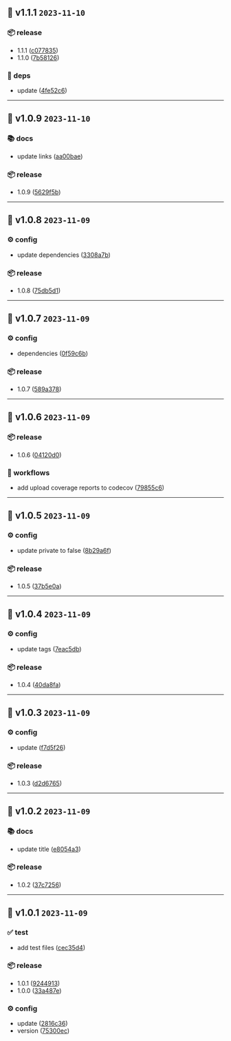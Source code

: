 ## 🎉 v1.1.1 `2023-11-10`
### 📦️ release
- 1.1.1 ([c077835](https://github.com/kwooshung/react-no-ssr/commit/c077835))
- 1.1.0 ([7b58126](https://github.com/kwooshung/react-no-ssr/commit/7b58126))

### 🔗 deps
- update ([4fe52c6](https://github.com/kwooshung/react-no-ssr/commit/4fe52c6))

---

## 🎉 v1.0.9 `2023-11-10`
### 📚 docs
- update links ([aa00bae](https://github.com/kwooshung/react-no-ssr/commit/aa00bae))

### 📦️ release
- 1.0.9 ([5629f5b](https://github.com/kwooshung/react-no-ssr/commit/5629f5b))

---

## 🎉 v1.0.8 `2023-11-09`
### ⚙️ config
- update dependencies ([3308a7b](https://github.com/kwooshung/react-no-ssr/commit/3308a7b))

### 📦️ release
- 1.0.8 ([75db5d1](https://github.com/kwooshung/react-no-ssr/commit/75db5d1))

---

## 🎉 v1.0.7 `2023-11-09`
### ⚙️ config
- dependencies ([0f59c6b](https://github.com/kwooshung/react-no-ssr/commit/0f59c6b))

### 📦️ release
- 1.0.7 ([589a378](https://github.com/kwooshung/react-no-ssr/commit/589a378))

---

## 🎉 v1.0.6 `2023-11-09`
### 📦️ release
- 1.0.6 ([04120d0](https://github.com/kwooshung/react-no-ssr/commit/04120d0))

### 🔄 workflows
- add upload coverage reports to codecov ([79855c6](https://github.com/kwooshung/react-no-ssr/commit/79855c6))

---

## 🎉 v1.0.5 `2023-11-09`
### ⚙️ config
- update private to false ([8b29a6f](https://github.com/kwooshung/react-no-ssr/commit/8b29a6f))

### 📦️ release
- 1.0.5 ([37b5e0a](https://github.com/kwooshung/react-no-ssr/commit/37b5e0a))

---

## 🎉 v1.0.4 `2023-11-09`
### ⚙️ config
- update tags ([7eac5db](https://github.com/kwooshung/react-no-ssr/commit/7eac5db))

### 📦️ release
- 1.0.4 ([40da8fa](https://github.com/kwooshung/react-no-ssr/commit/40da8fa))

---

## 🎉 v1.0.3 `2023-11-09`
### ⚙️ config
- update ([f7d5f26](https://github.com/kwooshung/react-no-ssr/commit/f7d5f26))

### 📦️ release
- 1.0.3 ([d2d6765](https://github.com/kwooshung/react-no-ssr/commit/d2d6765))

---

## 🎉 v1.0.2 `2023-11-09`
### 📚 docs
- update title ([e8054a3](https://github.com/kwooshung/react-no-ssr/commit/e8054a3))

### 📦️ release
- 1.0.2 ([37c7256](https://github.com/kwooshung/react-no-ssr/commit/37c7256))

---

## 🎉 v1.0.1 `2023-11-09`
### ✅ test
- add test files ([cec35d4](https://github.com/kwooshung/react-no-ssr/commit/cec35d4))

### 📦️ release
- 1.0.1 ([9244913](https://github.com/kwooshung/react-no-ssr/commit/9244913))
- 1.0.0 ([33a487e](https://github.com/kwooshung/react-no-ssr/commit/33a487e))

### ⚙️ config
- update ([2816c36](https://github.com/kwooshung/react-no-ssr/commit/2816c36))
- version ([75300ec](https://github.com/kwooshung/react-no-ssr/commit/75300ec))

